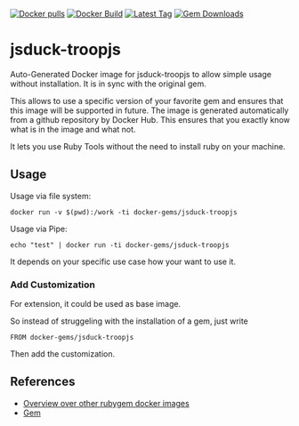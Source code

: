 [![Docker pulls](https://img.shields.io/docker/pulls/rubygem/jsduck-troopjs.svg)](https://hub.docker.com/r/rubygem/jsduck-troopjs/)
[![Docker Build](https://img.shields.io/docker/automated/rubygem/jsduck-troopjs.svg)](https://hub.docker.com/r/rubygem/jsduck-troopjs/)
[![Latest Tag](https://img.shields.io/github/tag/docker-rubygem/jsduck-troopjs.svg)](https://hub.docker.com/r/rubygem/jsduck-troopjs/)
[![Gem Downloads](https://img.shields.io/gem/dt/jsduck-troopjs.svg)](https://rubygems.org/gems/jsduck-troopjs/)
# jsduck-troopjs

Auto-Generated Docker image for jsduck-troopjs to allow simple usage without installation.
It is in sync with the original gem.

This allows to use a specific version of your favorite gem and ensures that this image will be supported in future.
The image is generated automatically from a github repository by Docker Hub.
This ensures that you exactly know what is in the image and what not.

It lets you use Ruby Tools without the need to install ruby on your machine.

## Usage

Usage via file system:

`docker run -v $(pwd):/work -ti docker-gems/jsduck-troopjs`

Usage via Pipe:

`echo "test" | docker run -ti docker-gems/jsduck-troopjs`

It depends on your specific use case how your want to use it.

### Add Customization

For extension, it could be used as base image.

So instead of struggeling with the installation of a gem, just write

`FROM docker-gems/jsduck-troopjs`

Then add the customization.

## References

 - [Overview over other rubygem docker images](https://github.com/thinkbot/docker-rubygem)
 - [Gem](https://rubygems.org/gems/jsduck-troopjs/)
